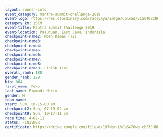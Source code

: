 ```yaml
---
layout: runner-info 
event_category: mantra-summit-challenge-2019 
event-logo: https://res.cloudinary.com/raceyaya/image/upload/v1569072809/logo/mantra-image_segrbx.jpg
category_km: 15KM 
event-title: Mantra Summit Challenge 2019 
event-location: Pasuruan, East Java, Indonesia 
checkpoint-name2: Mbah Kamad (T2) 
checkpoint-name3: 
checkpoint-name4: 
checkpoint-name5: 
checkpoint-name6: 
checkpoint-name7: 
checkpoint-name8: 
checkpoint-name9: Finish Time
overall_rank: 180
gender_rank: 129
bib: 864
first_name: Reko
last_name: Pramudi Hakim
gender: M
team_name: 
start: Sun, 06-15-00 am
checkpoint2: Sun, 07-19-02 am
checkpoint9: Sun, 10-17-11 am
race_time: 4-02-11
status: FINISHER
certificate: https://drive.google.com/file/d/197Nsr-LVCsSA78wa_cbf3CHDBZPW0JZT/view?usp=sharing
---
```

